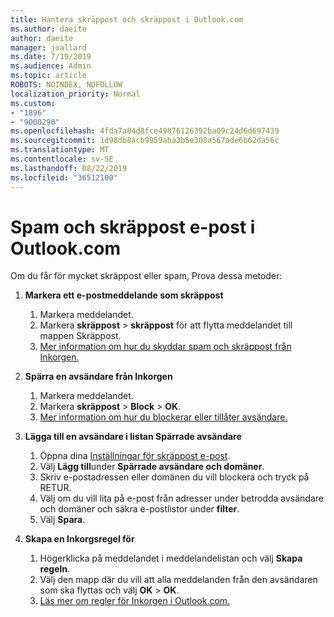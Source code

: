 ```yaml
---
title: Hantera skräppost och skräppost i Outlook.com
ms.author: daeite
author: daeite
manager: joallard
ms.date: 7/19/2019
ms.audience: Admin
ms.topic: article
ROBOTS: NOINDEX, NOFOLLOW
localization_priority: Normal
ms.custom:
- "1896"
- "9000290"
ms.openlocfilehash: 4fda7a84d8fce49876126392ba09c24d6d697439
ms.sourcegitcommit: 1d98db8acb9959aba3b5e308a567ade6b62da56c
ms.translationtype: MT
ms.contentlocale: sv-SE
ms.lasthandoff: 08/22/2019
ms.locfileid: "36512100"
---
```

# <a name="spam-and-junk-email-in-outlookcom"></a>Spam och skräppost e-post i Outlook.com

Om du får för mycket skräppost eller spam, Prova dessa metoder:

1. **Markera ett e-postmeddelande som skräppost**
    1. Markera meddelandet.
    1. Markera **skräppost** > **skräppost** för att flytta meddelandet till mappen Skräppost.
    1. [Mer information om hur du skyddar spam och skräppost från Inkorgen.](https://support.office.com/article/a3ece97b-82f8-4a5e-9ac3-e92fa6427ae4?wt.mc_id=Office_Outlook_com_Alchemy)

1. **Spärra en avsändare från Inkorgen**
    1. Markera meddelandet.
    1. Markera **skräppost** > **Block** > **OK**.
    1. [Mer information om hur du blockerar eller tillåter avsändare.](https://support.office.com/article/afba1c94-77bb-4f50-8b85-057cf52f4d5e?wt.mc_id=Office_Outlook_com_Alchemy)

1. **Lägga till en avsändare i listan Spärrade avsändare**
    1. Öppna dina [Inställningar för skräppost e-post](https://outlook.live.com/mail/options/mail/junkEmail/blockedSendersAndDomainsV2).
    1. Välj **Lägg till**under **Spärrade avsändare och domäner**.
    1. Skriv e-postadressen eller domänen du vill blockera och tryck på RETUR.
    1. Välj om du vill lita på e-post från adresser under betrodda avsändare och domäner och säkra e-postlistor under **filter**.
    1. Välj **Spara**.

1. **Skapa en Inkorgsregel för**
    1. Högerklicka på meddelandet i meddelandelistan och välj **Skapa regeln**.
    1. Välj den mapp där du vill att alla meddelanden från den avsändaren som ska flyttas och välj **OK** > **OK**.
    1. [Läs mer om regler för Inkorgen i Outlook.com.](https://support.office.com/article/4b094371-a5d7-49bd-8b1b-4e4896a7cc5d?wt.mc_id=Office_Outlook_com_Alchemy)